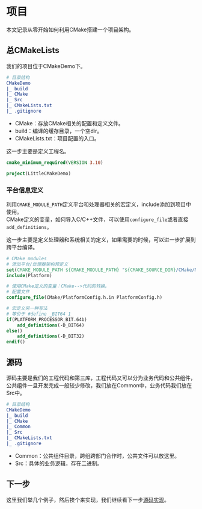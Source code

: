 # 项目
本文记录从零开始如何利用CMake搭建一个项目架构。

## 总CMakeLists
我们的项目位于CMakeDemo下。
```CMake
# 目录结构
CMakeDemo
|_ build
|_ CMake
|_ Src
|_ CMakeLists.txt
|_ .gitignore
```
* CMake：存放CMake相关的配置和定义文件。
* build：编译的缓存目录，一个空dir。
* CMakeLists.txt：项目配置的入口。

这一步主要是定义工程名。
```cmake
cmake_minimum_required(VERSION 3.10)

project(LittleCMakeDemo)
```

### 平台信息定义
利用`CMAKE_MODULE_PATH`定义平台和处理器相关的宏定义，include添加到项目中使用。  
CMake定义的变量，如何导入C/C++文件，可以使用`configure_file`或者直接`add_definitions`。

这一步主要是定义处理器和系统相关的定义，如果需要的时候，可以进一步扩展到跨平台编译。
```cmake
# CMake modules
# 添加平台/处理器架构预定义
set(CMAKE_MODULE_PATH ${CMAKE_MODULE_PATH} "${CMAKE_SOURCE_DIR}/CMake/Modules")
include(Platform)

# 使用CMake定义的变量：CMake-->代码的转换。
# 配置文件
configure_file(CMake/PlatformConfig.h.in PlatformConfig.h)

# 宏定义另一种写法
# 等价于 #define _BIT64 1
if(PLATFORM_PROCESSOR_BIT.64b)
    add_definitions(-D_BIT64)
else()
    add_definitions(-D_BIT32)
endif()
```

## 源码
源码主要是我们的工程代码和第三库，工程代码又可以分为业务代码和公共组件，公共组件一旦开发完成一般较少修改，我们放在Common中，业务代码我们放在Src中。
```CMake
# 目录结构
CMakeDemo
|_ build
|_ CMake
|_ Common
|_ Src
|_ CMakeLists.txt
|_ .gitignore
```
* Common：公共组件目录，跨组跨部门合作时，公共文件可以放这里。
* Src：具体的业务逻辑，存在二进制。

## 下一步
这里我们举几个例子，然后挨个来实现，我们继续看下一步[源码实现](./CMakeSetup-Src.md)。
